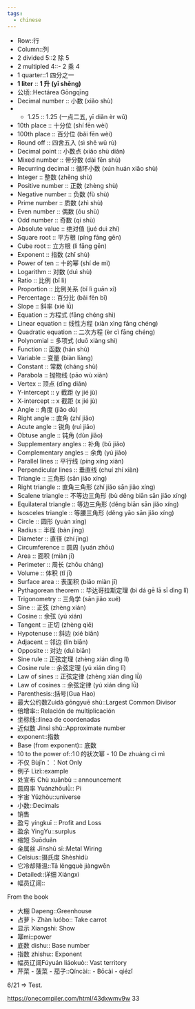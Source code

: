 ```yaml
---
tags:
  - chinese
---
```



- Row::行
- Column::列
- 2 divided 5::2 除 5
- 2 multipled 4::- 2 乘 4
- 1 quarter::1 四分之一
- **1 liter** :: **1 升 (yī shēng)**
- 公顷::Hectárea Gōngqīng
- Decimal number :: 小数 (xiǎo shù)
- - 1.25 :: 1.25 (一点二五, yī diǎn èr wǔ)
- 10th place :: 十分位 (shí fēn wèi)
- 100th place :: 百分位 (bǎi fēn wèi)
- Round off :: 四舍五入 (sì shě wǔ rù)
- Decimal point :: 小数点 (xiǎo shù diǎn)
- Mixed number :: 带分数 (dài fēn shù)
- Recurring decimal :: 循环小数 (xún huán xiǎo shù)
- Integer :: 整数 (zhěng shù)
- Positive number :: 正数 (zhèng shù)
- Negative number :: 负数 (fù shù)
- Prime number :: 质数 (zhì shù)
- Even number :: 偶数 (ǒu shù) <!--SR:!2025-04-14,8,250-->
- Odd number :: 奇数 (qí shù)
- Absolute value :: 绝对值 (jué duì zhí)
- Square root :: 平方根 (píng fāng gēn)
- Cube root :: 立方根 (lì fāng gēn)
- Exponent :: 指数 (zhǐ shù)
- Power of ten :: 十的幂 (shí de mì)
- Logarithm :: 对数 (duì shù)
- Ratio :: 比例 (bǐ lì)
- Proportion :: 比例关系 (bǐ lì guān xì)
- Percentage :: 百分比 (bǎi fēn bǐ)
- Slope :: 斜率 (xié lǜ)
- Equation :: 方程式 (fāng chéng shì)
- Linear equation :: 线性方程 (xiàn xìng fāng chéng)
- Quadratic equation :: 二次方程 (èr cì fāng chéng)
- Polynomial :: 多项式 (duō xiàng shì)
- Function :: 函数 (hán shù)
- Variable :: 变量 (biàn liàng)
- Constant :: 常数 (cháng shù) <!--SR:!2025-04-08,2,230-->
- Parabola :: 抛物线 (pāo wù xiàn)
- Vertex :: 顶点 (dǐng diǎn)
- Y-intercept :: y 截距 (y jié jù)
- X-intercept :: x 截距 (x jié jù)
- Angle :: 角度 (jiǎo dù)
- Right angle :: 直角 (zhí jiǎo)
- Acute angle :: 锐角 (ruì jiǎo)
- Obtuse angle :: 钝角 (dùn jiǎo)
- Supplementary angles :: 补角 (bǔ jiǎo)
- Complementary angles :: 余角 (yú jiǎo)
- Parallel lines :: 平行线 (píng xíng xiàn)
- Perpendicular lines :: 垂直线 (chuí zhí xiàn)
- Triangle :: 三角形 (sān jiǎo xíng)
- Right triangle :: 直角三角形 (zhí jiǎo sān jiǎo xíng)
- Scalene triangle :: 不等边三角形 (bù děng biān sān jiǎo xíng)
- Equilateral triangle :: 等边三角形 (děng biān sān jiǎo xíng)
- Isosceles triangle :: 等腰三角形 (děng yāo sān jiǎo xíng)
- Circle :: 圆形 (yuán xíng)
- Radius :: 半径 (bàn jìng) <!--SR:!2025-04-08,2,230-->
- Diameter :: 直径 (zhí jìng)
- Circumference :: 圆周 (yuán zhōu)
- Area :: 面积 (miàn jī)
- Perimeter :: 周长 (zhōu cháng)
- Volume :: 体积 (tǐ jī)
- Surface area :: 表面积 (biǎo miàn jī)
- Pythagorean theorem :: 毕达哥拉斯定理 (bì dá gē lā sī dìng lǐ)
- Trigonometry :: 三角学 (sān jiǎo xué)
- Sine :: 正弦 (zhèng xián)
- Cosine :: 余弦 (yú xián)
- Tangent :: 正切 (zhèng qiē)
- Hypotenuse :: 斜边 (xié biān)
- Adjacent :: 邻边 (lín biān)
- Opposite :: 对边 (duì biān)
- Sine rule :: 正弦定理 (zhèng xián dìng lǐ)
- Cosine rule :: 余弦定理 (yú xián dìng lǐ)
- Law of sines :: 正弦定律 (zhèng xián dìng lǜ)
- Law of cosines :: 余弦定律 (yú xián dìng lǜ)
- Parenthesis::括号(Gua Hao)
- 最大公约数Zuìdà gōngyuē shù::Largest Common Divisor
- 倍增率:: Relación de multiplicación
- 坐标线::linea de coordenadas
- 近似数 Jìnsì shù::Approximate number
- exponent::指数
- Base (from exponent):: 底数
- 10 to the power of::1０的狀次幂 - 10 De zhuàng cì mì
- 不仅 Bùjǐn：：Not Only
- 例子 Lìzǐ::example  
- 处宣布 Chù xuānbù :: announcement
- 圆周率 Yuánzhōulǜ:: Pi
- 宇宙 Yǔzhòu::universe
- 小数::Decimals
- 销售
- 盈亏 yíngkuī :: Profit and Loss
- 盈余 YingYu::surplus
- 缩短 Suōduǎn
- 金属丝 Jīnshǔ sī::Metal Wiring
- Celsius::摄氏度 Shèshìdù
- 它冷却降温::Tā lěngquè jiàngwēn
- Detailed::详细 Xiángxì
- 幅员辽阔::



From the book
-  大棚 Dapeng::Greenhouse
- 占萝卜 Zhàn luóbo:: Take carrot
- 显示 Xiangshi: Show
- 幂mi::power
- 底数 dishu:: Base number
- 指数 zhishu:: Exponent
- 幅员辽阔Fúyuán liáokuò:: Vast territory
- 芹菜 -  菠菜 - 茄子::Qíncài:: - Bōcài - qiézǐ

6/21 => Test.




https://onecompiler.com/html/43dxwmv9w
33